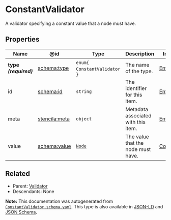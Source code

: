 # ConstantValidator

A validator specifying a constant value that a node must have.

## Properties

| Name                  | @id                                                   | Type                            | Description                         | Inherited from                              |
| --------------------- | ----------------------------------------------------- | ------------------------------- | ----------------------------------- | ------------------------------------------- |
| **type _(required)_** | [schema:type](https://schema.org/type)                | `enum{`​`ConstantValidator`​`}` | The name of the type.               | [Entity](./Entity.md)                       |
| id                    | [schema:id](https://schema.org/id)                    | `string`                        | The identifier for this item.       | [Entity](./Entity.md)                       |
| meta                  | [stencila:meta](https://schema.stenci.la/meta.jsonld) | `object`                        | Metadata associated with this item. | [Entity](./Entity.md)                       |
| value                 | [schema:value](https://schema.org/value)              | [`Node`](./Node.md)             | The value that the node must have.  | [ConstantValidator](./ConstantValidator.md) |

## Related

-   Parent: [Validator](./Validator.md)
-   Descendants: None

**Note:** This documentation was autogenerated from [`ConstantValidator.schema.yaml`](https://github.com/stencila/schema/blob/master/schema/ConstantValidator.schema.yaml). This type is also available in [JSON-LD](https://schema.stenci.la/ConstantValidator.jsonld) and [JSON Schema](https://schema.stenci.la/ConstantValidator.schema.json).
